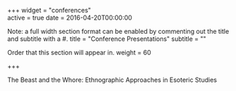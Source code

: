 +++
widget = "conferences"  
active = true
date = 2016-04-20T00:00:00

Note: a full width section format can be enabled by commenting out the title and subtitle with a #.
title = "Conference Presentations" subtitle = ""

Order that this section will appear in.
weight = 60

+++

The Beast and the Whore: Ethnographic Approaches in Esoteric Studies
